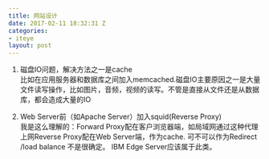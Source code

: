 ```yaml
---
title: 网站设计
date: 2017-02-11 18:32:31 Z
categories:
- iteye
layout: post
---
```


1. 磁盘IO问题，解决方法之一是cache  
比如在应用服务器和数据库之间加入memcached.磁盘IO主要原因之一是大量文件读写操作，比如图片，音频，视频的读写。不管是直接从文件还是从数据库，都会造成大量的IO

2. Web Server前（如Apache Server）加入squid(Reverse Proxy)  
我是这么理解的：Forward Proxy配在客户浏览器端，如局域网通过这种代理上网Reverse Proxy配在Web Server端，作为cache. 可不可以作为Redirect /load balance 不是很确定。 IBM Edge Server应该属于此类。      
